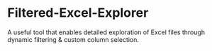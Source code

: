 # Filtered-Excel-Explorer
A useful tool that enables detailed exploration of Excel files through dynamic filtering &amp; custom column selection.
